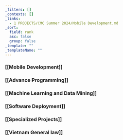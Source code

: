 ```yaml
---
_filters: []
_contexts: []
_links:
  - 1 PROJECTS/CMC Summer 2024/Mobile Development.md
_sort:
  field: rank
  asc: false
  group: false
_template: ""
_templateName: ""
---
```


### [[Mobile Development]]

### [[Advance Programming]]

### [[Machine Learning and Data Mining]]

### [[Software Deployment]]

### [[Specialized Projects]]

### [[Vietnam General law]]